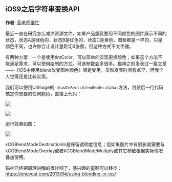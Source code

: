 iOS9之后字符串变换API
----------
**作者**: [高老师很忙](https://weibo.com/517082456)

最近一直在研究怎么减少资源文件，如果产品童鞋要用不同颜色的图片展示不同的状态，状态A是绿色的，状态B是红色的，状态C是黄色，图案都是一样的，只是颜色不同，也许你会让设计童鞋切3张图，但这种方式不太优雅。

有两种方案：一个是使用tintColor，可以简单的实现更换颜色；如果这个方法不能满足需求，可以使用绘制的方式，可选参数会多很多。猫神之前发表过一篇文章——《iOS中使用blend改变图片颜色》很是受用，虽然发表时间有点早，但我个人觉得还是比较实用。

我们可以使用UIImage的`-drawInRect:blendMode:alpha:`方法，封装后一行代码搞定你想要的任何颜色，直接上代码：

![](https://github.com/iOS-Tips/iOS-tech-set/blob/master/images/2018/04/8-1.jpg)

![](https://github.com/iOS-Tips/iOS-tech-set/blob/master/images/2018/04/8-2.jpg)

运行效果如图：

![](https://github.com/iOS-Tips/iOS-tech-set/blob/master/images/2018/04/8-3.jpg)

kCGBlendModeDestinationIn是保留透明度信息；但如果图片中有阴影就需要与kCGBlendModeOverlay或者kCGBlendModeMultiply或其它参数根据实际情况叠加使用。

猫神已经把原理讲解的很详细了，感兴趣的童鞋可以移步：https://onevcat.com/2013/04/using-blending-in-ios/
